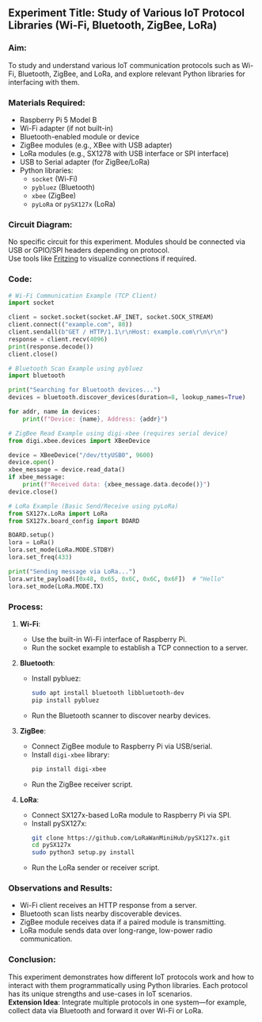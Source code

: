 
## Experiment Title: Study of Various IoT Protocol Libraries (Wi-Fi, Bluetooth, ZigBee, LoRa)

### Aim:
To study and understand various IoT communication protocols such as Wi-Fi, Bluetooth, ZigBee, and LoRa, and explore relevant Python libraries for interfacing with them.

### Materials Required:
- Raspberry Pi 5 Model B  
- Wi-Fi adapter (if not built-in)  
- Bluetooth-enabled module or device  
- ZigBee modules (e.g., XBee with USB adapter)  
- LoRa modules (e.g., SX1278 with USB interface or SPI interface)  
- USB to Serial adapter (for ZigBee/LoRa)  
- Python libraries:
  - `socket` (Wi-Fi)
  - `pybluez` (Bluetooth)
  - `xbee` (ZigBee)
  - `pyLoRa` or `pySX127x` (LoRa)

### Circuit Diagram:
No specific circuit for this experiment. Modules should be connected via USB or GPIO/SPI headers depending on protocol.  
Use tools like [Fritzing](https://fritzing.org/) to visualize connections if required.

### Code:
```python
# Wi-Fi Communication Example (TCP Client)
import socket

client = socket.socket(socket.AF_INET, socket.SOCK_STREAM)
client.connect(("example.com", 80))
client.sendall(b"GET / HTTP/1.1\r\nHost: example.com\r\n\r\n")
response = client.recv(4096)
print(response.decode())
client.close()
```

```python
# Bluetooth Scan Example using pybluez
import bluetooth

print("Searching for Bluetooth devices...")
devices = bluetooth.discover_devices(duration=8, lookup_names=True)

for addr, name in devices:
    print(f"Device: {name}, Address: {addr}")
```

```python
# ZigBee Read Example using digi-xbee (requires serial device)
from digi.xbee.devices import XBeeDevice

device = XBeeDevice("/dev/ttyUSB0", 9600)
device.open()
xbee_message = device.read_data()
if xbee_message:
    print(f"Received data: {xbee_message.data.decode()}")
device.close()
```

```python
# LoRa Example (Basic Send/Receive using pyLoRa)
from SX127x.LoRa import LoRa
from SX127x.board_config import BOARD

BOARD.setup()
lora = LoRa()
lora.set_mode(LoRa.MODE.STDBY)
lora.set_freq(433)

print("Sending message via LoRa...")
lora.write_payload([0x48, 0x65, 0x6C, 0x6C, 0x6F])  # "Hello"
lora.set_mode(LoRa.MODE.TX)
```

### Process:

1. **Wi-Fi**:
   - Use the built-in Wi-Fi interface of Raspberry Pi.
   - Run the socket example to establish a TCP connection to a server.

2. **Bluetooth**:
   - Install pybluez:
     ```bash
     sudo apt install bluetooth libbluetooth-dev
     pip install pybluez
     ```
   - Run the Bluetooth scanner to discover nearby devices.

3. **ZigBee**:
   - Connect ZigBee module to Raspberry Pi via USB/serial.
   - Install `digi-xbee` library:
     ```bash
     pip install digi-xbee
     ```
   - Run the ZigBee receiver script.

4. **LoRa**:
   - Connect SX127x-based LoRa module to Raspberry Pi via SPI.
   - Install pySX127x:
     ```bash
     git clone https://github.com/LoRaWanMiniHub/pySX127x.git
     cd pySX127x
     sudo python3 setup.py install
     ```
   - Run the LoRa sender or receiver script.

### Observations and Results:
- Wi-Fi client receives an HTTP response from a server.
- Bluetooth scan lists nearby discoverable devices.
- ZigBee module receives data if a paired module is transmitting.
- LoRa module sends data over long-range, low-power radio communication.

### Conclusion:
This experiment demonstrates how different IoT protocols work and how to interact with them programmatically using Python libraries. Each protocol has its unique strengths and use-cases in IoT scenarios.  
**Extension Idea**: Integrate multiple protocols in one system—for example, collect data via Bluetooth and forward it over Wi-Fi or LoRa.
